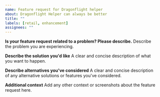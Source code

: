 ```yaml
---
name: Feature request for Dragonflight helper
about: Dragonflight Helper can always be better
title: ""
labels: [retail, enhancement]
assignees: ""
---
```


**Is your feature request related to a problem? Please describe.**
Describe the problem you are experiencing.

**Describe the solution you'd like**
A clear and concise description of what you want to happen.

**Describe alternatives you've considered**
A clear and concise description of any alternative solutions or features you've considered.

**Additional context**
Add any other context or screenshots about the feature request here.

